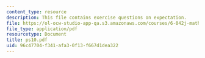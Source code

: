 ```yaml
---
content_type: resource
description: This file contains exercise questions on expectation.
file: https://ol-ocw-studio-app-qa.s3.amazonaws.com/courses/6-042j-mathematics-for-computer-science-fall-2005/96c47704f341afa30f13f667d1dea322_ps10.pdf
file_type: application/pdf
resourcetype: Document
title: ps10.pdf
uid: 96c47704-f341-afa3-0f13-f667d1dea322
---
```

